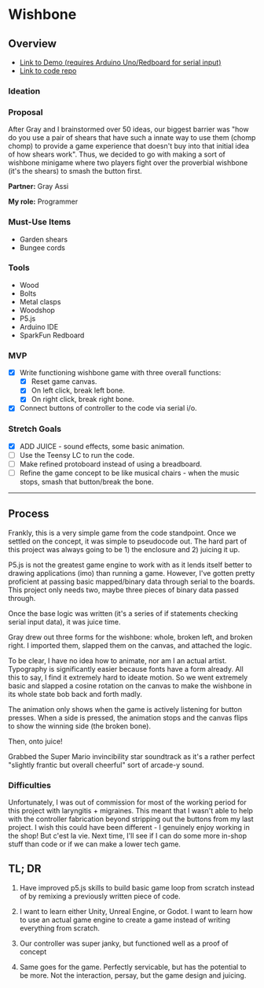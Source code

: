# Wishbone

## Overview

- [Link to Demo (requires Arduino Uno/Redboard for serial input)](https://wishbone.vercel.app/)
- [Link to code repo](https://github.com/cnakpil/wishbone)

### Ideation

### Proposal

After Gray and I brainstormed over 50 ideas, our biggest barrier was "how do you use a pair of shears that have such a innate way to use them (chomp chomp) to provide a game experience that doesn't buy into that initial idea of how shears work". Thus, we decided to go with making a sort of wishbone minigame where two players fight over the proverbial wishbone (it's the shears) to smash the button first.

**Partner:** Gray Assi

**My role:** Programmer

### Must-Use Items

- Garden shears
- Bungee cords

### Tools

- Wood
- Bolts
- Metal clasps
- Woodshop
- P5.js
- Arduino IDE
- SparkFun Redboard

### MVP

- [x] Write functioning wishbone game with three overall functions: 
  - [x] Reset game canvas.
  - [x] On left click, break left bone.
  - [x] On right click, break right bone.
- [x] Connect buttons of controller to the code via serial i/o.

### Stretch Goals

- [x] ADD JUICE - sound effects, some basic animation.
- [ ] Use the Teensy LC to run the code.
- [ ] Make refined protoboard instead of using a breadboard.
- [ ] Refine the game concept to be like musical chairs - when the music stops, smash that button/break the bone.

---

## Process

Frankly, this is a very simple game from the code standpoint. Once we settled on the concept, it was simple to pseudocode out. The hard part of this project was always going to be 1) the enclosure and 2) juicing it up.

P5.js is not the greatest game engine to work with as it lends itself better to drawing applications (imo) than running a game. However, I've gotten pretty proficient at passing basic mapped/binary data through serial to the boards. This project only needs two, maybe three pieces of binary data passed through. 

Once the base logic was written (it's a series of if statements checking serial input data), it was juice time.

Gray drew out three forms for the wishbone: whole, broken left, and broken right. I imported them, slapped them on the canvas, and attached the logic.

To be clear, I have no idea how to animate, nor am I an actual artist. Typography is significantly easier because fonts have a form already. All this to say, I find it extremely hard to ideate motion. So we went extremely basic and slapped a cosine rotation on the canvas to make the wishbone in its whole state bob back and forth madly.

The animation only shows when the game is actively listening for button presses. When a side is pressed, the animation stops and the canvas flips to show the winning side (the broken bone).

Then, onto juice!

Grabbed the Super Mario invincibility star soundtrack as it's a rather perfect "slightly frantic but overall cheerful" sort of arcade-y sound.

### Difficulties

Unfortunately, I was out of commission for most of the working period for this project with laryngitis + migraines. This meant that I wasn't able to help with the controller fabrication beyond stripping out the buttons from my last project. I wish this could have been different - I genuinely enjoy working in the shop! But c'est la vie. Next time, I'll see if I can do some more in-shop stuff than code or if we can make a lower tech game.

## TL; DR

1. Have improved p5.js skills to build basic game loop from scratch instead of by remixing a previously written piece of code.

2. I want to learn either Unity, Unreal Engine, or Godot. I want to learn how to use an actual game engine to create a game instead of writing everything from scratch.

3. Our controller was super janky, but functioned well as a proof of concept
   
4. Same goes for the game. Perfectly servicable, but has the potential to be more. Not the interaction, persay, but the game design and juicing.
